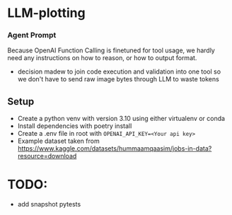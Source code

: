 # LLM-plotting

### Agent Prompt
Because OpenAI Function Calling is finetuned for tool usage, we hardly need any instructions on how to reason, or how to output format.

 - decision madew to join code execution and validation into one tool so we don't have to send raw image bytes through LLM to waste tokens

## Setup
- Create a python venv with version 3.10 using either virtualenv or conda
- Install dependencies with poetry install
- Create a .env file in root with `OPENAI_API_KEY=<Your api key>`
- Example dataset taken from https://www.kaggle.com/datasets/hummaamqaasim/jobs-in-data?resource=download


# TODO:

- add snapshot pytests

